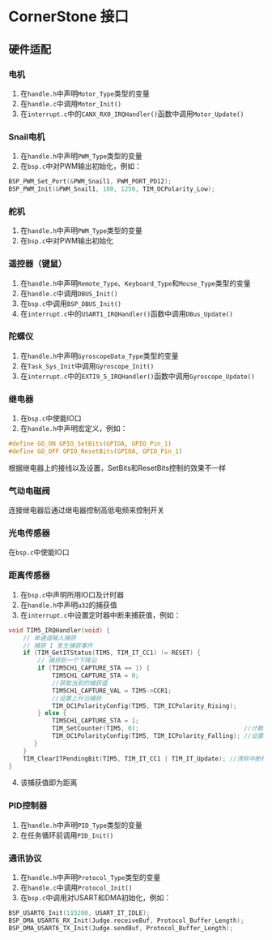 # CornerStone 接口

## 硬件适配

### 电机
1. 在`handle.h`中声明`Motor_Type`类型的变量
2. 在`handle.c`中调用`Motor_Init()`
3. 在`interrupt.c`中的`CANX_RX0_IRQHandler()`函数中调用`Motor_Update()`

### Snail电机
1. 在`handle.h`中声明`PWM_Type`类型的变量
2. 在`bsp.c`中对PWM输出初始化，例如：
```C
BSP_PWM_Set_Port(&PWM_Snail1, PWM_PORT_PD12);
BSP_PWM_Init(&PWM_Snail1, 180, 1250, TIM_OCPolarity_Low);
```

### 舵机
1. 在`handle.h`中声明`PWM_Type`类型的变量
2. 在`bsp.c`中对PWM输出初始化

### 遥控器（键鼠）
1. 在`handle.h`中声明`Remote_Type`、`Keyboard_Type`和`Mouse_Type`类型的变量
2. 在`handle.c`中调用`DBUS_Init()`
3. 在`bsp.c`中调用`BSP_DBUS_Init()`
4. 在`interrupt.c`中的`USART1_IRQHandler()`函数中调用`DBus_Update()`

### 陀螺仪
1. 在`handle.h`中声明`GyroscopeData_Type`类型的变量
2. 在`Task_Sys_Init`中调用`Gyroscope_Init()`
3. 在`interrupt.c`中的`EXTI9_5_IRQHandler()`函数中调用`Gyroscope_Update()`

### 继电器
1. 在`bsp.c`中使能IO口
2. 在`handle.h`中声明宏定义，例如：  
```C
#define GO_ON GPIO_SetBits(GPIOA, GPIO_Pin_1)
#define GO_OFF GPIO_ResetBits(GPIOA, GPIO_Pin_1)
```
根据继电器上的接线以及设置，SetBits和ResetBits控制的效果不一样

### 气动电磁阀
连接继电器后通过继电器控制高低电频来控制开关

### 光电传感器
在`bsp.c`中使能IO口

### 距离传感器
1. 在`bsp.c`中声明所用IO口及计时器
2. 在`handle.h`中声明`u32`的捕获值
3. 在`interrupt.c`中设置定时器中断来捕获值，例如：  
```C
void TIM5_IRQHandler(void) {
    // 单通道输入捕获
    // 捕获 1 发生捕获事件
    if (TIM_GetITStatus(TIM5, TIM_IT_CC1) != RESET) {
        // 捕获到一个下降沿
        if (TIM5CH1_CAPTURE_STA == 1) {
            TIM5CH1_CAPTURE_STA = 0;
            //获取当前的捕获值
            TIM5CH1_CAPTURE_VAL = TIM5->CCR1;
            //设置上升沿捕获
            TIM_OC1PolarityConfig(TIM5, TIM_ICPolarity_Rising);
        } else {
            TIM5CH1_CAPTURE_STA = 1;
            TIM_SetCounter(TIM5, 0);                             //计数器清空
            TIM_OC1PolarityConfig(TIM5, TIM_ICPolarity_Falling); //设置下降沿捕获 
       }  
    }  
    TIM_ClearITPendingBit(TIM5, TIM_IT_CC1 | TIM_IT_Update); //清除中断标志位
}
```
4. 该捕获值即为距离

### PID控制器
1. 在`handle.h`中声明`PID_Type`类型的变量
1. 在任务循环前调用`PID_Init()`

### 通讯协议
1. 在`handle.h`中声明`Protocol_Type`类型的变量
2. 在`handle.c`中调用`Protocol_Init()`
3. 在`bsp.c`中调用对USART和DMA初始化，例如：  
```C
BSP_USART6_Init(115200, USART_IT_IDLE);
BSP_DMA_USART6_RX_Init(Judge.receiveBuf, Protocol_Buffer_Length);
BSP_DMA_USART6_TX_Init(Judge.sendBuf, Protocol_Buffer_Length);
```